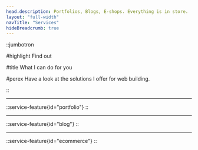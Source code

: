 ```yaml
---
head.description: Portfolios, Blogs, E-shops. Everything is in store.
layout: "full-width"
navTitle: "Services"
hideBreadcrumb: true
---
```


::jumbotron

#highlight
Find out

#title
What I can do for you

#perex
Have a look at the solutions I offer for web building.

::

---

::service-feature{id="portfolio"}
::

---

::service-feature{id="blog"}
::

---

::service-feature{id="ecommerce"}
::
